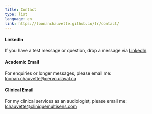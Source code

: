 ```yaml
---
Title: Contact
type: list
language: en
link: https://loonanchauvette.github.io/fr/contact/
---
```



#### LinkedIn
If you have a test message or question, drop a message via [LinkedIn](https://www.linkedin.com/in/loonan-chauvette-50844a14b).


#### Academic Email
For enquiries or longer messages, please email me:  
loonan.chauvette@cervo.ulaval.ca


#### Clinical Email
For my clinical services as an audiologist, please email me: 
lchauvette@cliniquemultisens.com



